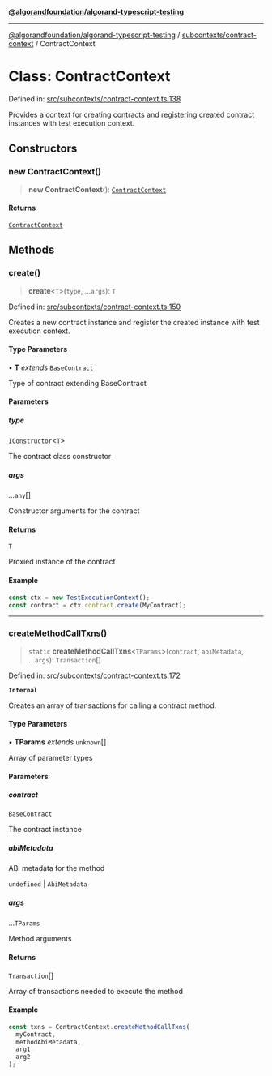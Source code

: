 [**@algorandfoundation/algorand-typescript-testing**](../../../README.md)

***

[@algorandfoundation/algorand-typescript-testing](../../../README.md) / [subcontexts/contract-context](../README.md) / ContractContext

# Class: ContractContext

Defined in: [src/subcontexts/contract-context.ts:138](https://github.com/algorandfoundation/algorand-typescript-testing/blob/main/src/subcontexts/contract-context.ts#L138)

Provides a context for creating contracts and registering created contract instances
with test execution context.

## Constructors

### new ContractContext()

> **new ContractContext**(): [`ContractContext`](ContractContext.md)

#### Returns

[`ContractContext`](ContractContext.md)

## Methods

### create()

> **create**\<`T`\>(`type`, ...`args`): `T`

Defined in: [src/subcontexts/contract-context.ts:150](https://github.com/algorandfoundation/algorand-typescript-testing/blob/main/src/subcontexts/contract-context.ts#L150)

Creates a new contract instance and register the created instance with test execution context.

#### Type Parameters

• **T** *extends* `BaseContract`

Type of contract extending BaseContract

#### Parameters

##### type

`IConstructor`\<`T`\>

The contract class constructor

##### args

...`any`[]

Constructor arguments for the contract

#### Returns

`T`

Proxied instance of the contract

#### Example

```ts
const ctx = new TestExecutionContext();
const contract = ctx.contract.create(MyContract);
```

***

### createMethodCallTxns()

> `static` **createMethodCallTxns**\<`TParams`\>(`contract`, `abiMetadata`, ...`args`): `Transaction`[]

Defined in: [src/subcontexts/contract-context.ts:172](https://github.com/algorandfoundation/algorand-typescript-testing/blob/main/src/subcontexts/contract-context.ts#L172)

**`Internal`**

Creates an array of transactions for calling a contract method.

#### Type Parameters

• **TParams** *extends* `unknown`[]

Array of parameter types

#### Parameters

##### contract

`BaseContract`

The contract instance

##### abiMetadata

ABI metadata for the method

`undefined` | `AbiMetadata`

##### args

...`TParams`

Method arguments

#### Returns

`Transaction`[]

Array of transactions needed to execute the method

#### Example

```ts
const txns = ContractContext.createMethodCallTxns(
  myContract,
  methodAbiMetadata,
  arg1,
  arg2
);
```
